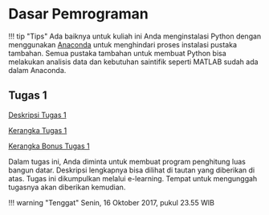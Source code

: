 # Dasar Pemrograman

!!! tip "Tips"
    Ada baiknya untuk kuliah ini Anda menginstalasi Python dengan menggunakan [Anaconda](https://www.anaconda.com/download/) untuk menghindari proses instalasi pustaka tambahan. Semua pustaka tambahan untuk membuat Python bisa melakukan analisis data dan kebutuhan saintifik seperti MATLAB sudah ada dalam Anaconda.

## Tugas 1

[Deskripsi Tugas 1](https://github.com/aliakbars/uai-daspro/raw/master/tugas-1.pdf)

[Kerangka Tugas 1](https://github.com/aliakbars/uai-daspro/raw/master/scripts/tugas1.py)

[Kerangka Bonus Tugas 1](https://github.com/aliakbars/uai-daspro/raw/master/scripts/tugas1-bonus.py)

Dalam tugas ini, Anda diminta untuk membuat program penghitung luas bangun datar. Deskripsi lengkapnya bisa dilihat di tautan yang diberikan di atas. Tugas ini dikumpulkan melalui e-learning. Tempat untuk mengunggah tugasnya akan diberikan kemudian.

!!! warning "Tenggat"
    Senin, 16 Oktober 2017, pukul 23.55 WIB